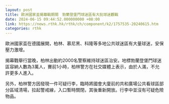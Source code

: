 ```yaml
---
layout: post
title: 歐洲國家盃揭幕戰期間　勃蘭登堡門球迷區有大批球迷觀戰
date: 2024-06-15 09:44:52.000000000 +08:00
link: https://news.rthk.hk/rthk/ch/component/k2/1757535-20240615.htm
categories: rthk
---
```


歐洲國家盃在德國展開，柏林、慕尼黑、科隆等多地公共球迷區有大量球迷，安保壓力激增。

揭幕戰舉行當晚，柏林出動約2000名警察維持球迷區治安。地標勃蘭登堡門球迷區容納人數為3萬人，賽前1小時，柏林警方在社交媒體上表示，由於人滿，不允許更多人進入。

另外，柏林警方因發現一件可疑行李，臨時將國會大廈前的共和廣場公共看球區部分區域清場，拉起警戒線，入口暫時關閉，其後重新開放。行李中並沒有可疑危險物品。
